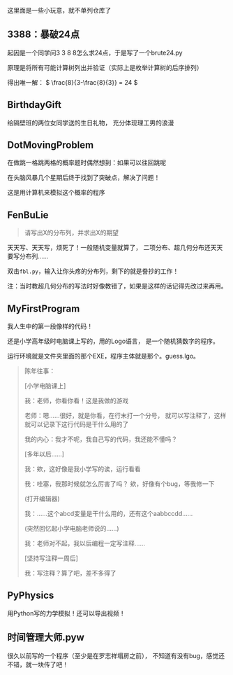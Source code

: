 这里面是一些小玩意，就不单列仓库了

## 3388：暴破24点

起因是一个同学问3 3 8 8怎么求24点，于是写了一个brute24.py

原理是将所有可能计算树列出并验证（实际上是枚举计算树的后序排列）

得出唯一解： $ \frac{8}{3-\frac{8}{3}} = 24 $

## BirthdayGift

给隔壁班的两位女同学送的生日礼物，
充分体现理工男的浪漫

## DotMovingProblem

在做跳一格跳两格的概率题时偶然想到：如果可以往回跳呢

在头脑风暴几个星期后终于找到了突破点，解决了问题！

这是用计算机来模拟这个概率的程序

## FenBuLie

> 请写出X的分布列，并求出X的期望

天天写、天天写，烦死了！一般随机变量就算了，
二项分布、超几何分布还天天要写分布列……

双击`fbl.py`，输入让你头疼的分布列，剩下的就是誊抄的工作！

注：当时教超几何分布的写法时好像教错了，如果是这样的话记得先改过来再用。

## MyFirstProgram

我人生中的第一段像样的代码！

还是小学高年级时电脑课上写的，用的Logo语言，
是一个随机猜数字的程序。

运行环境就是文件夹里面的那个EXE，程序主体就是那个。guess.lgo。

> 陈年往事：
>
> [小学电脑课上]
>
> 我：老师，你看你看！这是我做的游戏
>
> 老师：嗯……很好，就是你看，在行末打一个分号，
> 就可以写注释了，这样就可以记录下这行代码是干什么用的了
>
> 我的内心：我才不呢，我自己写的代码，我还能不懂吗？
>
> [多年以后……]
>
> 我：欸，这好像是我小学写的诶，运行看看
>
> 我：哇塞，我那时候就怎么厉害了吗？
> 欸，好像有个bug，等我修一下
>
> (打开编辑器)
>
> 我：……这个abcd变量是干什么用的，还有这个aabbccdd……
>
> (突然回忆起小学电脑老师说的……)
>
> 我：老师对不起，我以后编程一定写注释……
>
> [坚持写注释一周后]
>
> 我：写注释？算了吧，差不多得了

## PyPhysics

用Python写的力学模拟！还可以导出视频！

## 时间管理大师.pyw

很久以前写的一个程序（至少是在罗志祥塌房之前），
不知道有没有bug，感觉还不错，就一块传了吧！